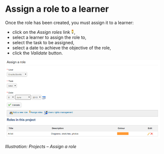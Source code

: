 # Assign a role to a learner

Once the role has been created, you must assign it to a learner:

* click on the _Assign roles_ link ![](../../.gitbook/assets/graphics315.gif),
* select a learner to assign the role to,
* select the task to be assigned,
* select a date to achieve the objective of the role,
* click the _Validate_ button.

![](../../.gitbook/assets/images239.png)

_Illustration: Projects – Assign a role_

